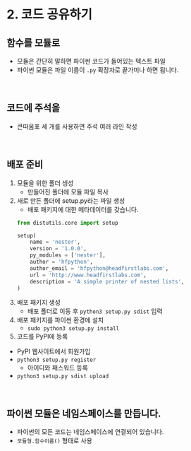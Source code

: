 # 2. 코드 공유하기

## 함수를 모듈로
- 모듈은 간단히 말하면 파이썬 코드가 들어있는 텍스트 파일
- 파이썬 모듈은 파일 이름이 `.py` 확장자로 끝가미나 하면 됩니다.
<br>

## 코드에 주석을
- 큰따옴표 세 개를 사용하면 주석 여러 라인 작성
<br>

## 배포 준비
1. 모듈을 위한 폴더 생성
    - 만들어진 폴더에 모듈 파일 복사
2. 새로 만든 폴더에 setup.py라는 파일 생성
    - 배포 패키지에 대한 메타데이터를 갖습니다.
    ```python
    from distutils.core import setup

    setup(
        name = 'nester',
        version = '1.0.0',
        py_modules = ['nester'],
        author = 'hfpython',
        author_email = 'hfpython@headfirstlabs.com',
        url = 'http://www.headfirstlabs.com',
        description = 'A simple printer of nested lists',
    )
    ```
3. 배포 패키지 생성
    - 배포 폴더로 이동 후 `python3 setup.py sdist` 입력
4. 배포 패키지를 파이썬 환경에 설치
    - `sudo python3 setup.py install`
5. 코드를 PyPI에 등록
- PyPI 웹사이트에서 회원가입
- `python3 setup.py register`
    - 아이디와 패스워드 등록
- `python3 setup.py sdist upload`
<br>

## 파이썬 모듈은 네임스페이스를 만듭니다.
- 파이썬의 모든 코드는 네임스페이스에 연결되어 있습니다.
- `모듈형.함수이름()` 형태로 사용
